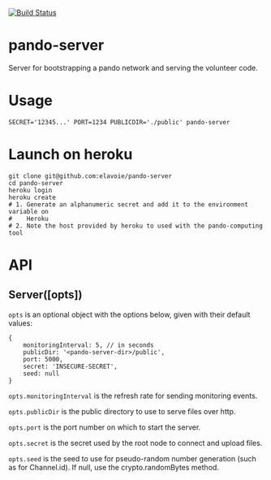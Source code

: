 [![Build Status](https://travis-ci.org/elavoie/pando-server.svg?branch=master)](https://travis-ci.org/elavoie/pando-server)

# pando-server
Server for bootstrapping a pando network and serving the volunteer code.

# Usage

    SECRET='12345...' PORT=1234 PUBLICDIR='./public' pando-server

# Launch on heroku

    git clone git@github.com:elavoie/pando-server
    cd pando-server
    heroku login
    heroku create
    # 1. Generate an alphanumeric secret and add it to the environment variable on
    #    Heroku
    # 2. Note the host provided by heroku to used with the pando-computing tool

# API

## Server([opts])

`opts` is an optional object with the options below, given with their default values:

    {
        monitoringInterval: 5, // in seconds
        publicDir: '<pando-server-dir>/public',
        port: 5000,
        secret: 'INSECURE-SECRET',
        seed: null
    }

`opts.monitoringInterval` is the refresh rate for sending monitoring events.

`opts.publicDir` is the public directory to use to serve files over http.

`opts.port` is the port number on which to start the server.

`opts.secret` is the secret used by the root node to connect and upload files.

`opts.seed` is the seed to use for pseudo-random number generation (such as for Channel.id). If null, use the crypto.randomBytes method.

